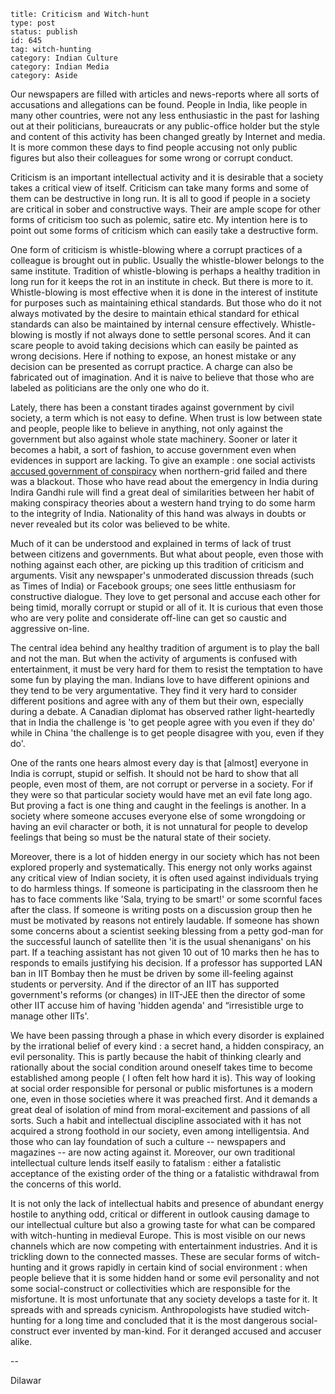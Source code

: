 ~~~~ 
title: Criticism and Witch-hunt
type: post
status: publish
id: 645
tag: witch-hunting
category: Indian Culture
category: Indian Media
category: Aside
~~~~

Our newspapers are filled with articles and news-reports where all sorts
of accusations and allegations can be found. People in India, like
people in many other countries, were not any less enthusiastic in the
past for lashing out at their politicians, bureaucrats or any
public-office holder but the style and content of this activity has been
changed greatly by Internet and media. It is more common these days to
find people accusing not only public figures but also their colleagues
for some wrong or corrupt conduct.

Criticism is an important intellectual activity and it is desirable that
a society takes a critical view of itself. Criticism can take many forms
and some of them can be destructive in long run. It is all to good if
people in a society are critical in sober and constructive ways. Their
are ample scope for other forms of criticism too such as polemic, satire
etc. My intention here is to point out some forms of criticism which can
easily take a destructive form.

One form of criticism is whistle-blowing where a corrupt practices of a
colleague is brought out in public. Usually the whistle-blower belongs
to the same institute. Tradition of whistle-blowing is perhaps a healthy
tradition in long run for it keeps the rot in an institute in check. But
there is more to it. Whistle-blowing is most effective when it is done
in the interest of institute for purposes such as maintaining ethical
standards. But those who do it not always motivated by the desire to
maintain ethical standard for ethical standards can also be maintained
by internal censure effectively. Whistle-blowing is mostly if not always
done to settle personal scores. And it can scare people to avoid taking
decisions which can easily be painted as wrong decisions. Here if
nothing to expose, an honest mistake or any decision can be presented as
corrupt practice. A charge can also be fabricated out of imagination.
And it is naive to believe that those who are labeled as politicians are
the only one who do it.

Lately, there has been a constant tirades against government by civil
society, a term which is not easy to define. When trust is low between
state and people, people like to believe in anything, not only against
the government but also against whole state machinery. Sooner or later
it becomes a habit, a sort of fashion, to accuse government even when
evidences in support are lacking. To give an example : one social
activists [accused government of
conspiracy](http://zeenews.india.com/news/nation/team-anna-smells-govt-conspiracy-behind-power-failure_790587.html)
when northern-grid failed and there was a blackout. Those who have read
about the emergency in India during Indira Gandhi rule will find a great
deal of similarities between her habit of making conspiracy theories
about a western hand trying to do some harm to the integrity of India.
Nationality of this hand was always in doubts or never revealed but its
color was believed to be white.

Much of it can be understood and explained in terms of lack of trust
between citizens and governments. But what about people, even those with
nothing against each other, are picking up this tradition of criticism
and arguments. Visit any newspaper's unmoderated discussion threads
(such as Times of India) or Facebook groups; one sees little enthusiasm
for constructive dialogue. They love to get personal and accuse each
other for being timid, morally corrupt or stupid or all of it. It is
curious that even those who are very polite and considerate off-line can
get so caustic and aggressive on-line.

The central idea behind any healthy tradition of argument is to play the
ball and not the man. But when the activity of arguments is confused
with entertainment, it must be very hard for them to resist the
temptation to have some fun by playing the man. Indians love to have
different opinions and they tend to be very argumentative. They find it
very hard to consider different positions and agree with any of them but
their own, especially during a debate. A Canadian diplomat has observed
rather light-heartedly that in India the challenge is 'to get people
agree with you even if they do' while in China 'the challenge is to get
people disagree with you, even if they do'.

One of the rants one hears almost every day is that [almost] everyone in
India is corrupt, stupid or selfish. It should not be hard to show that
all people, even most of them, are not corrupt or perverse in a society.
For if they were so that particular society would have met an evil fate
long ago. But proving a fact is one thing and caught in the feelings is
another. In a society where someone accuses everyone else of some
wrongdoing or having an evil character or both, it is not unnatural for
people to develop feelings that being so must be the natural state of
their society.

Moreover, there is a lot of hidden energy in our society which has not
been explored properly and systematically. This energy not only works
against any critical view of Indian society, it is often used against
individuals trying to do harmless things. If someone is participating in
the classroom then he has to face comments like 'Sala, trying to be
smart!' or some scornful faces after the class. If someone is writing
posts on a discussion group then he must be motivated by reasons not
entirely laudable. If someone has shown some concerns about a scientist
seeking blessing from a petty god-man for the successful launch of
satellite then 'it is the usual shenanigans' on his part. If a teaching
assistant has not given 10 out of 10 marks then he has to responds to
emails justifying his decision. If a professor has supported LAN ban in
IIT Bombay then he must be driven by some ill-feeling against students
or perversity. And if the director of an IIT has supported government's
reforms (or changes) in IIT-JEE then the director of some other IIT
accuse him of having 'hidden agenda' and “irresistible urge to manage
other IITs'.

We have been passing through a phase in which every disorder is
explained by the irrational belief of every kind : a secret hand, a
hidden conspiracy, an evil personality. This is partly because the habit
of thinking clearly and rationally about the social condition around
oneself takes time to become established among people ( I often felt how
hard it is). This way of looking at social order responsible for
personal or public misfortunes is a modern one, even in those societies
where it was preached first. And it demands a great deal of isolation of
mind from moral-excitement and passions of all sorts. Such a habit and
intellectual discipline associated with it has not acquired a strong
foothold in our society, even among intelligentsia. And those who can
lay foundation of such a culture -- newspapers and magazines -- are now
acting against it. Moreover, our own traditional intellectual culture
lends itself easily to fatalism : either a fatalistic acceptance of the
existing order of the thing or a fatalistic withdrawal from the concerns
of this world.

It is not only the lack of intellectual habits and presence of abundant
energy hostile to anything odd, critical or different in outlook causing
damage to our intellectual culture but also a growing taste for what can
be compared with witch-hunting in medieval Europe. This is most visible
on our news channels which are now competing with entertainment
industries. And it is trickling down to the connected masses. These are
secular forms of witch-hunting and it grows rapidly in certain kind of
social environment : when people believe that it is some hidden hand or
some evil personality and not some social-construct or collectivities
which are responsible for the misfortune. It is most unfortunate that
any society develops a taste for it. It spreads with and spreads
cynicism. Anthropologists have studied witch-hunting for a long time and
concluded that it is the most dangerous social-construct ever invented
by man-kind. For it deranged accused and accuser alike.

--

Dilawar
